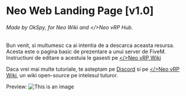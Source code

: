 # Neo Web Landing Page [v1.0]

###### Made by OkSpy, for Neo Wiki and </>Neo vRP Hub.

Bun venit, si multumesc ca ai intentia de a descarca aceasta resursa. Acesta este o pagina basic de prezentare a unui server de FiveM.
Instructiuni de editare a acestuia le gasesti pe [</>Neo vRP Wiki](https://neowiki.notion.site/Neo-vRP-Hub-Wiki-77b397556ba14d0b8292fd85f6d84da4)

Daca vrei mai multe tutoriale, te asteptam pe [Discord](https://discord.gg/skBEqPSxWT) si pe [</>Neo vRP Wiki](https://neowiki.notion.site/Neo-vRP-Hub-Wiki-77b397556ba14d0b8292fd85f6d84da4), un wiki open-source pe intelesul tuturor.

Preview:
![This is an image](https://i.imgur.com/7RI9yVo.gif)


